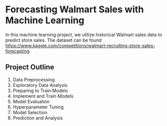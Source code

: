 # Forecasting Walmart Sales with Machine Learning

In this machine learning project, we utilize historical Walmart sales data to predict store sales. The dataset can be found https://www.kaggle.com/competitions/walmart-recruiting-store-sales-forecasting.

## Project Outline

1. Data Preprocessing
2. Exploratory Data Analysis
3. Preparing to Train Models
4. Implement and Train Models
5. Model Evaluation
6. Hyperparameter Tuning
7. Model Selection
8. Prediction and Analysis